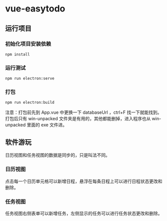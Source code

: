 # vue-easytodo

## 运行项目

### 初始化项目安装依赖
```
npm install
```

### 运行测试
```
npm run electron:serve
```

### 打包
```
npm run electron:build
```
注意：打包前先到 App.vue 中更换一下 databaseUrl ，ctrl+F 找一下就能找到。
打包后只有 win-unpacked 文件夹是有用的，其他都能删掉，进入程序也从 win-unpacked 里面的 exe 文件进。

## 软件游玩
日历视图和任务视图的数据是同步的，只是叫法不同。

### 日历视图
点击每一个日历单元格可以新增日程，悬浮在每条日程上可以进行日程状态更改和删除。

### 任务视图
任务视图右侧表单可以新增任务，左侧显示的任务可以进行任务状态更改和删除。
